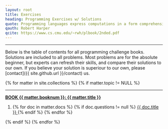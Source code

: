 ```yaml
---
layout: root
title: Exercises
heading: Programming Exercises w/ Solutions 
quote: Programming languages express computations in a form comprehensible to both people and machines.
qauth: Robert Harper
qcite: https://www.cs.cmu.edu/~rwh/plbook/2nded.pdf
---
```


-------------------------------------------------

Below is the table of contents for all programming challenge books. Solutions are included to all problems. Most problems are for the absolute beginner, but experts can refresh their skills, and compare their solutions to our own. If you believe your solution is superiour to our own, please [contact]({{ site.github.url }}/contact) us.

<nav class="tocnav">
  {% for matter in site.collections %}
    {% if matter.topic != NULL %}
      <hr>
      <strong>
          <a href="{{ site.github.url }}/{{ matter.label }}/">
          BOOK {{ matter.booknum }}: {{ matter.title }}
        </a>
      </strong>
      <ol>
        <li class="tocnav section">
          {% for doc in matter.docs %}
            {% if doc.questions != null %}
            <a href="{{ site.github.url }}/{{ matter.label }}/{{ doc.section }}/">
                  {{ doc.title }}
                </a>
            {% endif %}
          {% endfor %}
        </li>
      </ol>
    {% endif %}
  {% endfor %}
</nav>
